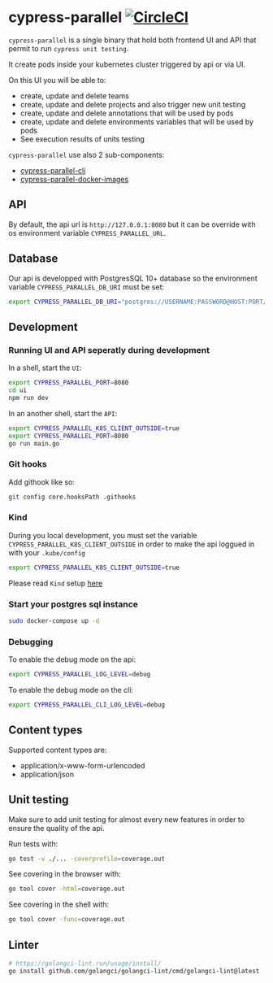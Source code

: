 # cypress-parallel [![CircleCI](https://circleci.com/gh/Lord-Y/cypress-parallel/tree/main.svg?style=svg)](https://circleci.com/gh/Lord-Y/cypress-parallel?branch=main)

`cypress-parallel` is a single binary that hold both frontend UI and API that permit to run `cypress unit testing`.

It create pods inside your kubernetes cluster triggered by api or via UI.

On this UI you will be able to:
- create, update and delete teams
- create, update and delete projects and also trigger new unit testing
- create, update and delete annotations that will be used by pods
- create, update and delete environments variables that will be used by pods
- See execution results of units testing

 `cypress-parallel` use also 2 sub-components:
 - [cypress-parallel-cli](https://github.com/Lord-Y/cypress-parallel-cli)
 - [cypress-parallel-docker-images](https://github.com/Lord-Y/cypress-parallel-docker-images)

## API

By default, the api url is `http://127.0.0.1:8080` but it can be override with os environment variable `CYPRESS_PARALLEL_URL`.

## Database

Our api is developped with PostgresSQL 10+ database so the environment variable `CYPRESS_PARALLEL_DB_URI` must be set:
```bash
export CYPRESS_PARALLEL_DB_URI="postgres://USERNAME:PASSWORD@HOST:PORT/DB_NAME?sslmode=disable"
```

## Development

### Running UI and API seperatly during development

In a shell, start the `UI`:
```bash
export CYPRESS_PARALLEL_PORT=8080
cd ui
npm run dev
```

In an another shell, start the `API`:
```bash
export CYPRESS_PARALLEL_K8S_CLIENT_OUTSIDE=true
export CYPRESS_PARALLEL_PORT=8080
go run main.go
```

### Git hooks

Add githook like so:

```bash
git config core.hooksPath .githooks
```

### Kind

During you local development, you must set the variable `CYPRESS_PARALLEL_K8S_CLIENT_OUTSIDE` in order to make the api loggued in with your `.kube/config`

```bash
export CYPRESS_PARALLEL_K8S_CLIENT_OUTSIDE=true
```

Please read `Kind` setup [here](./_developments/README.md)

### Start your postgres sql instance

```bash
sudo docker-compose up -d
```

### Debugging

To enable the debug mode on the api:
```bash
export CYPRESS_PARALLEL_LOG_LEVEL=debug
```

To enable the debug mode on the cli:
```bash
export CYPRESS_PARALLEL_CLI_LOG_LEVEL=debug
```

## Content types

Supported content types are:
- application/x-www-form-urlencoded
- application/json

## Unit testing

Make sure to add unit testing for almost every new features in order to ensure the quality of the api.

Run tests with:
```bash
go test -v ./... -coverprofile=coverage.out
```

See covering in the browser with:
```bash
go tool cover -html=coverage.out
```

See covering in the shell with:
```bash
go tool cover -func=coverage.out
```

## Linter
```bash
# https://golangci-lint.run/usage/install/
go install github.com/golangci/golangci-lint/cmd/golangci-lint@latest
```

